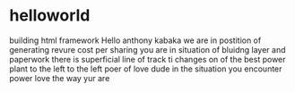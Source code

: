 # helloworld
building html framework
Hello anthony kabaka
we are in postition of generating revure cost per sharing
you are in situation of bluidng 
layer and paperwork
there is superficial 
line of track ti changes 
on of the best power plant
to the left to the left
poer of love dude
in the situation 
you encounter power
love the way yur are
